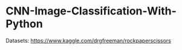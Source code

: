 # CNN-Image-Classification-With-Python

Datasets:
https://www.kaggle.com/drgfreeman/rockpaperscissors
